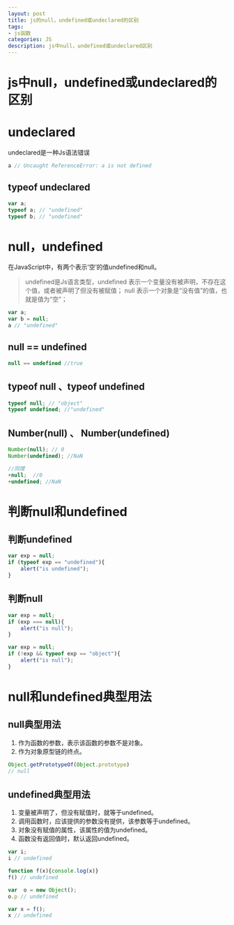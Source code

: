 ```yaml
---
layout: post
title: js的null，undefined或undeclared的区别
tags:
- js函数
categories: JS
description: js中null，undefined或undeclared区别
---
```


# js中null，undefined或undeclared的区别

# undeclared
undeclared是一种Js语法错误
```js
a // Uncaught ReferenceError: a is not defined
```
## typeof undeclared
```js
var a;
typeof a; // "undefined"
typeof b; // "undefined"
```

# null，undefined
在JavaScript中，有两个表示‘空’的值undefined和null。

> undefined是Js语言类型，undefined 表示一个变量没有被声明，不存在这个值，或者被声明了但没有被赋值；
> null 表示一个对象是“没有值”的值，也就是值为“空”；

```js
var a;
var b = null;
a // "undefined"
```

## null == undefined
```js
null == undefined //true
```

## typeof null 、typeof undefined
```js
typeof null; // "object"
typeof undefined; //"undefined"
```

## Number(null) 、 Number(undefined)

```js
Number(null); // 0
Number(undefined); //NaN

//同理
+null;  //0
+undefined; //NaN 
```
# 判断null和undefined
## 判断undefined
```js
var exp = null;
if (typeof exp == "undefined"){
    alert("is undefined");
}
```

## 判断null
```js
var exp = null;
if (exp === null){
    alert("is null");
}
```
```js
var exp = null;
if (!exp && typeof exp == "object"){
    alert("is null");
}
```

# null和undefined典型用法

## null典型用法

1. 作为函数的参数，表示该函数的参数不是对象。  
2. 作为对象原型链的终点。

```js
Object.getPrototypeOf(Object.prototype)
// null
```
## undefined典型用法

1. 变量被声明了，但没有赋值时，就等于undefined。  
2. 调用函数时，应该提供的参数没有提供，该参数等于undefined。  
3. 对象没有赋值的属性，该属性的值为undefined。  
4. 函数没有返回值时，默认返回undefined。

```js
var i;
i // undefined

function f(x){console.log(x)}
f() // undefined

var  o = new Object();
o.p // undefined

var x = f();
x // undefined
```




















